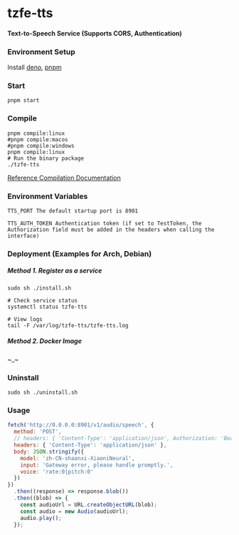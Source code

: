 # tzfe-tts

#### Text-to-Speech Service (Supports CORS, Authentication)

### Environment Setup
Install [deno](https://docs.deno.com/runtime/manual/), [pnpm](https://pnpm.io/installation)

### Start
```shell
pnpm start
```

### Compile
```shell
pnpm compile:linux
#pnpm compile:macos
#pnpm compile:windows
pnpm compile:linux
# Run the binary package
./tzfe-tts
```
[Reference Compilation Documentation](https://docs.deno.com/runtime/manual/tools/compiler/)

### Environment Variables
```text
TTS_PORT The default startup port is 8901

TTS_AUTH_TOKEN Authentication token (if set to TestToken, the Authorization field must be added in the headers when calling the interface)
```

### Deployment (Examples for Arch, Debian)
##### Method 1. Register as a service
```shell
sudo sh ./install.sh

# Check service status
systemctl status tzfe-tts

# View logs
tail -F /var/log/tzfe-tts/tzfe-tts.log
```

##### Method 2. Docker Image
~_~

### Uninstall
```shell
sudo sh ./uninstall.sh
```

### Usage
```js
fetch('http://0.0.0.0:8901/v1/audio/speech', {
  method: 'POST',
  // headers: { 'Content-Type': 'application/json', Authorization: 'Bearer ' + 'TestToken' },
  headers: { 'Content-Type': 'application/json' },
  body: JSON.stringify({
    model: 'zh-CN-shaanxi-XiaoniNeural',
    input: 'Gateway error, please handle promptly.',
    voice: 'rate:0|pitch:0'
  })
})
  .then((response) => response.blob())
  .then((blob) => {
    const audioUrl = URL.createObjectURL(blob);
    const audio = new Audio(audioUrl);
    audio.play();
  });
```


